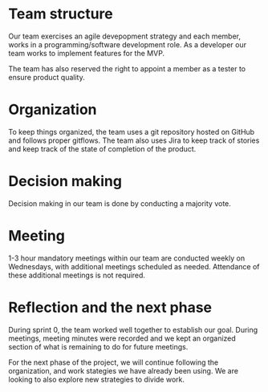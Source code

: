 
# Team structure

Our team exercises an agile devepopment strategy and each member, works in a programming/software development role. As a developer our team works to implement features for the MVP.

The team has also reserved the right to appoint a member as a tester to ensure product quality.

# Organization

To keep things organized, the team uses a git repository hosted on GitHub and follows proper gitflows. The team also uses Jira to keep track of stories and keep track of the state of completion of the product.

# Decision making

Decision making in our team is done by conducting a majority vote. 

# Meeting

1-3 hour mandatory meetings within our team are conducted weekly on Wednesdays, with additional meetings scheduled as needed. Attendance of these additional meetings is not required.

# Reflection and the next phase

During sprint 0, the team worked well together to establish our goal. During meetings, meeting minutes were recorded and we kept an organized section of what is remaining to do for future meetings.

For the next phase of the project, we will continue following the organization, and work stategies we have already been using. We are looking to also explore new strategies to divide work.
